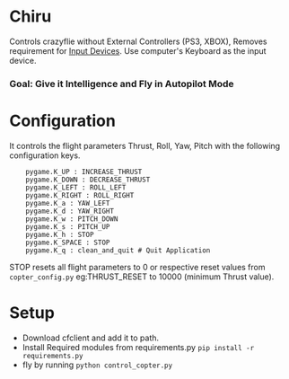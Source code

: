 # Chiru

Controls crazyflie without External Controllers (PS3, XBOX), Removes requirement for [Input Devices](https://wiki.bitcraze.io/projects:crazyflie:pc_utils:inputdevices). Use computer's Keyboard as the input device.

### Goal: Give it Intelligence and Fly in Autopilot Mode

# Configuration

It controls the flight parameters Thrust, Roll, Yaw, Pitch with the following configuration keys.

```
    pygame.K_UP : INCREASE_THRUST
    pygame.K_DOWN : DECREASE_THRUST
    pygame.K_LEFT : ROLL_LEFT
    pygame.K_RIGHT : ROLL_RIGHT
    pygame.K_a : YAW_LEFT
    pygame.K_d : YAW_RIGHT
    pygame.K_w : PITCH_DOWN
    pygame.K_s : PITCH_UP
    pygame.K_h : STOP
    pygame.K_SPACE : STOP
    pygame.K_q : clean_and_quit # Quit Application
```

STOP resets all flight parameters to 0 or respective reset values from `copter_config.py` eg:THRUST_RESET to 10000 (minimum Thrust value).


# Setup

* Download cfclient and add it to path.
* Install Required modules from requirements.py ```pip install -r requirements.py```
* fly by running ```python control_copter.py```



